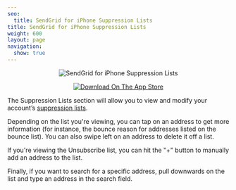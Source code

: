```yaml
---
seo:
  title: SendGrid for iPhone Suppression Lists
title: SendGrid for iPhone Suppression Lists
weight: 600
layout: page
navigation:
  show: true
---
```


<p style="text-align:center">
	<img src="{{root_url}}/images/sendgrid_for_iphone_suppression.gif" alt="SendGrid for iPhone Suppression Lists" style="display:inline"/>
</p>

<p style="text-align:center">
	<a href="https://itunes.apple.com/us/app/sendgrid/id916808878?mt=8" target="_blank">
		<img src="{{root_url}}/images/download_app_store.svg" alt="Download On The App Store" style="display:inline;border:none;" />
	</a>
</p>

The Suppression Lists section will allow you to view and modify your account’s [suppression lists]({{root_url}}/Delivery_Metrics/email_reports.html).

Depending on the list you're viewing, you can tap on an address to get more information (for instance, the bounce reason for addresses listed on the bounce list).  You can also swipe left on an address to delete it off a list.

If you're viewing the Unsubscribe list, you can hit the "+" button to manually add an address to the list.

Finally, if you want to search for a specific address, pull downwards on the list and type an address in the search field.